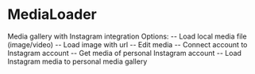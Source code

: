 # MediaLoader
Media gallery with Instagram integration 
Options:
-- Load local media file (image/video)
-- Load image with url
-- Edit media
-- Connect account to Instagram account
-- Get media of personal Instagram account
-- Load Instagram media to personal media gallery 
